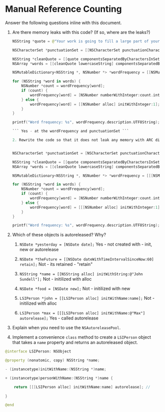 # Manual Reference Counting

Answer the following questions inline with this document.

1. Are there memory leaks with this code? (If so, where are the leaks?)

	```swift
	NSString *quote = @"Your work is going to fill a large part of your life, and the only way to be truly satisfied is to do what you believe is great work. And the only way to do great work is to love what you do. If you haven't found it yet, keep looking. Don't settle. As with all matters of the heart, you'll know when you find it. - Steve Jobs";

	NSCharacterSet *punctuationSet = [[NSCharacterSet punctuationCharacterSet] retain];

	NSString *cleanQuote = [[quote componentsSeparatedByCharactersInSet:punctuationSet] componentsJoinedByString:@""];
	NSArray *words = [[cleanQuote lowercaseString] componentsSeparatedByString:@" "];

	NSMutableDictionary<NSString *, NSNumber *> *wordFrequency = [[NSMutableDictionary alloc] init];

	for (NSString *word in words) {
		NSNumber *count = wordFrequency[word];
		if (count) {
			wordFrequency[word] = [NSNumber numberWithInteger:count.integerValue + 1];
		} else {
			wordFrequency[word] = [[NSNumber alloc] initWithInteger:1];
		}
	}

	printf("Word frequency: %s", wordFrequency.description.UTF8String);
    
	``` Yes - at the wordFrequency and punctuationSet ```

	2. Rewrite the code so that it does not leak any memory with ARC disabled


    NSCharacterSet *punctuationSet = [NSCharacterSet punctuationCharacterSet];

    NSString *cleanQuote = [[quote componentsSeparatedByCharactersInSet:punctuationSet] componentsJoinedByString:@""];
    NSArray *words = [[cleanQuote lowercaseString] componentsSeparatedByString:@" "];

    NSMutableDictionary<NSString *, NSNumber *> *wordFrequency = [[[NSMutableDictionary alloc] init] autorelease]; //

    for (NSString *word in words) {
        NSNumber *count = wordFrequency[word];
        if (count) {
            wordFrequency[word] = [NSNumber numberWithInteger:count.integerValue + 1];
        } else {
            wordFrequency[word] = [[[NSNumber alloc] initWithInteger:1] autorelease]; //
        }
    }

    printf("Word frequency: %s", wordFrequency.description.UTF8String);
    

2. Which of these objects is autoreleased?  Why?

	1. `NSDate *yesterday = [NSDate date];` 
            Yes - not created with - init, new or autorelease 
	
	2. `NSDate *theFuture = [[NSDate dateWithTimeIntervalSinceNow:60] retain];`
            Not - its retained - "retain"
	
	3. `NSString *name = [[NSString alloc] initWithString:@"John Sundell"];`
            Not - initilized with alloc
	
	4. `NSDate *food = [NSDate new];`
            Not - initilized with new
	
	5. `LSIPerson *john = [[LSIPerson alloc] initWithName:name];`
            Not - initilized with alloc
	
	6. `LSIPerson *max = [[[LSIPerson alloc] initWithName:@"Max"] autorelease];`
            Yes - called autorelease 

3. Explain when you need to use the `NSAutoreleasePool`.


4. Implement a convenience `class` method to create a `LSIPerson` object that takes a `name` property and returns an autoreleased object.

```swift
@interface LSIPerson: NSObject

@property (nonatomic, copy) NSString *name;

- (instancetype)initWithName:(NSString *)name;

+ (instancetype)personWithName:(NSString *)name {

    return [[[LSIPerson alloc] initWithName:name] autorelease]; //
    
}

@end
```

